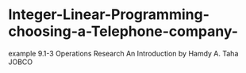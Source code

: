 # Integer-Linear-Programming-choosing-a-Telephone-company-
example 9.1-3  Operations Research An Introduction by Hamdy A. Taha JOBCO
